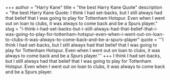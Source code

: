 +++
author = "Harry Kane"
title = "the best Harry Kane Quote"
description = "the best Harry Kane Quote: I think I had set-backs, but I still always had that belief that I was going to play for Tottenham Hotspur. Even when I went out on loan to clubs, it was always to come back and be a Spurs player."
slug = "i-think-i-had-set-backs-but-i-still-always-had-that-belief-that-i-was-going-to-play-for-tottenham-hotspur-even-when-i-went-out-on-loan-to-clubs-it-was-always-to-come-back-and-be-a-spurs-player"
quote = '''I think I had set-backs, but I still always had that belief that I was going to play for Tottenham Hotspur. Even when I went out on loan to clubs, it was always to come back and be a Spurs player.'''
+++
I think I had set-backs, but I still always had that belief that I was going to play for Tottenham Hotspur. Even when I went out on loan to clubs, it was always to come back and be a Spurs player.

